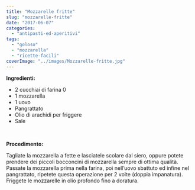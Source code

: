 ```yaml
---
title: "Mozzarelle fritte"
slug: "mozzarelle-fritte"
date: "2017-06-07"
categories: 
  - "antipasti-ed-aperitivi"
tags: 
  - "goloso"
  - "mozzarella"
  - "ricette-facili"
coverImage: "../images/Mozzarelle-fritte.jpg"
---
```


**Ingredienti:**

- 2 cucchiai di farina 0
- 1 mozzarella
- 1 uovo
- Pangrattato
- Olio di arachidi per friggere
- Sale

 

**Procedimento:**

Tagliate la mozzarella a fette e lasciatele scolare dal siero, oppure potete prendere dei piccoli bocconcini di mozzarella sempre di ottima qualità. Passate la mozzarella prima nella farina, poi nell’uovo sbattuto ed infine nel pangrattato, ripetete questa operazione per 2 volte (doppia impanatura). Friggete le mozzarelle in olio profondo fino a doratura.

